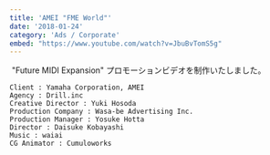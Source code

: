 ```yaml
---
title: 'AMEI "FME World"'
date: '2018-01-24'
category: 'Ads / Corporate'
embed: "https://www.youtube.com/watch?v=JbuBvTomS5g"
---
```



 "Future MIDI Expansion" プロモーションビデオを制作いたしました。

```plaintext
Client : Yamaha Corporation, AMEI
Agency : Drill.inc
Creative Director : Yuki Hosoda
Production Company : Wasa-be Advertising Inc.
Production Manager : Yosuke Hotta
Director : Daisuke Kobayashi
Music : waiai
CG Animator : Cumuloworks
```
